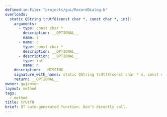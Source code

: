 ```yaml
---
defined-in-file: "projects/gui/RecordDialog.h"
overloads:
  static QString trUtf8(const char *, const char *, int):
    arguments:
      - type: const char *
        description: __OPTIONAL__
        name: s
      - name: c
        type: const char *
        description: __OPTIONAL__
      - description: __OPTIONAL__
        type: int
        name: n
    description: __MISSING__
    signature_with_names: static QString trUtf8(const char * s, const char * c, int n)
    return: __OPTIONAL__
owner: gwjensen
layout: method
tags:
  - method
title: trUtf8
brief: QT auto-generated function. Don't directly call.
---
```

